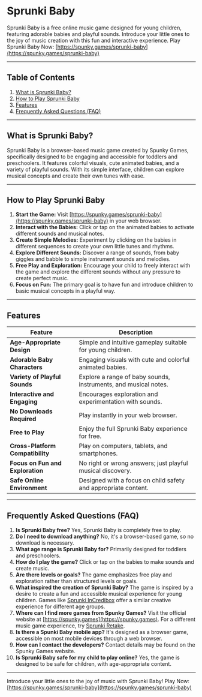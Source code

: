# Sprunki Baby

Sprunki Baby is a free online music game designed for young children, featuring adorable babies and playful sounds. Introduce your little ones to the joy of music creation with this fun and interactive experience.  Play Sprunki Baby Now: [https://spunky.games/sprunki-baby](https://spunky.games/sprunki-baby)

---

## Table of Contents

1. [What is Sprunki Baby?](#what-is-sprunki-baby)
2. [How to Play Sprunki Baby](#how-to-play-sprunki-baby)
3. [Features](#features)
4. [Frequently Asked Questions (FAQ)](#faq)

---

## What is Sprunki Baby?

Sprunki Baby is a browser-based music game created by Spunky Games, specifically designed to be engaging and accessible for toddlers and preschoolers.  It features colorful visuals, cute animated babies, and a variety of playful sounds.  With its simple interface, children can explore musical concepts and create their own tunes with ease.

---

## How to Play Sprunki Baby

1. **Start the Game:** Visit [https://spunky.games/sprunki-baby](https://spunky.games/sprunki-baby) in your web browser.
2. **Interact with the Babies:** Click or tap on the animated babies to activate different sounds and musical notes.
3. **Create Simple Melodies:** Experiment by clicking on the babies in different sequences to create your own little tunes and rhythms.
4. **Explore Different Sounds:** Discover a range of sounds, from baby giggles and babble to simple instrument sounds and melodies.
5. **Free Play and Exploration:** Encourage your child to freely interact with the game and explore the different sounds without any pressure to create perfect music.
6. **Focus on Fun:**  The primary goal is to have fun and introduce children to basic musical concepts in a playful way.


---

## Features

| Feature | Description |
|---|---|
| **Age-Appropriate Design** | Simple and intuitive gameplay suitable for young children. |
| **Adorable Baby Characters** | Engaging visuals with cute and colorful animated babies. |
| **Variety of Playful Sounds** | Explore a range of baby sounds, instruments, and musical notes. |
| **Interactive and Engaging** | Encourages exploration and experimentation with sounds.  |
| **No Downloads Required** | Play instantly in your web browser.  |
| **Free to Play** |  Enjoy the full Sprunki Baby experience for free. |
| **Cross-Platform Compatibility** | Play on computers, tablets, and smartphones.  |
| **Focus on Fun and Exploration** | No right or wrong answers; just playful musical discovery. |
| **Safe Online Environment** | Designed with a focus on child safety and appropriate content. |


---

## Frequently Asked Questions (FAQ)

1. **Is Sprunki Baby free?** Yes, Sprunki Baby is completely free to play.
2. **Do I need to download anything?**  No, it's a browser-based game, so no download is necessary.
3. **What age range is Sprunki Baby for?** Primarily designed for toddlers and preschoolers.
4. **How do I play the game?** Click or tap on the babies to make sounds and create music.
5. **Are there levels or goals?** The game emphasizes free play and exploration rather than structured levels or goals.
6. **What inspired the creation of Sprunki Baby?** The game is inspired by a desire to create a fun and accessible musical experience for young children. Games like [Sprunki InCredibox](https://sprunki.es/) offer a similar creative experience for different age groups.
7. **Where can I find more games from Spunky Games?** Visit the official website at [https://spunky.games](https://spunky.games).  For a different music game experience, try [Sprunki Retake](https://sprunkiretake.org/).
8. **Is there a Spunki Baby mobile app?**  It's designed as a browser game, accessible on most mobile devices through a web browser.
9. **How can I contact the developers?** Contact details may be found on the Spunky Games website.
10. **Is Sprunki Baby safe for my child to play online?**  Yes, the game is designed to be safe for children, with age-appropriate content.


---

Introduce your little ones to the joy of music with Sprunki Baby!  Play Now: [https://spunky.games/sprunki-baby](https://spunky.games/sprunki-baby)
